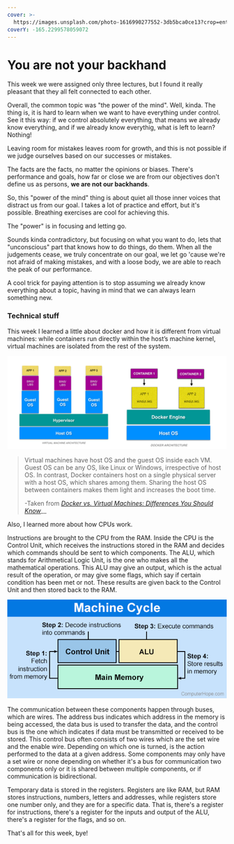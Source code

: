```yaml
---
cover: >-
  https://images.unsplash.com/photo-1616990277552-3db5bca0ce13?crop=entropy&cs=tinysrgb&fm=jpg&ixid=MnwxOTcwMjR8MHwxfHNlYXJjaHw4fHxtaXN0YWtlc3xlbnwwfHx8fDE2NTkzOTQ1Mzg&ixlib=rb-1.2.1&q=80
coverY: -165.2299578059072
---
```


# You are not your backhand

This week we were assigned only three lectures, but I found it really pleasant that they all felt connected to each other.

Overall, the common topic was "the power of the mind". Well, kinda. The thing is, it is hard to learn when we want to have everything under control. See it this way: if we control absolutely everything, that means we already know everything, and if we already know everythig, what is left to learn? Nothing!

Leaving room for mistakes leaves room for growth, and this is not possible if we judge ourselves based on our successes or mistakes.

The facts are the facts, no matter the opinions or biases. There's performance and goals, how far or close we are from our objectives don't define us as persons, **we are not our backhands**.

So, this "power of the mind" thing is about quiet all those inner voices that distract us from our goal. I takes a lot of practice and effort, but it's possible. Breathing exercises are cool for achieving this.

The "power" is in focusing and letting go.

Sounds kinda contradictory, but focusing on what you want to do, lets that "unconscious" part that knows how to do things, do them. When all the judgements cease, we truly concentrate on our goal, we let go 'cause we're not afraid of making mistakes, and with a loose body, we are able to reach the peak of our performance.

A cool trick for paying attention is to stop assuming we already know everything about a topic, having in mind that we can always learn something new.

### Technical stuff

This week I learned a little about docker and how it is different from virtual machines: while containers run directly within the host’s machine kernel, virtual machines are isolated from the rest of the system.

![](<../.gitbook/assets/image (2).png>)

> Virtual machines have host OS and the guest OS inside each VM. Guest OS can be any OS, like Linux or Windows, irrespective of host OS. In contrast, Docker containers host on a single physical server with a host OS, which shares among them. Sharing the host OS between containers makes them light and increases the boot time.
>
> \-Taken from [_Docker vs. Virtual Machines: Differences You Should Know_](https://cloudacademy.com/blog/docker-vs-virtual-machines-differences-you-should-know/)__

Also, I learned more about how CPUs work.&#x20;

Instructions are brought to the CPU from the RAM. Inside the CPU is the Control Unit, which receives the instructions stored in the RAM and decides which commands should be sent to which components. The ALU, which stands for Arithmetical Logic Unit, is the one who makes all the mathematical operations. This ALU may give an output, which is the actual result of the operation, or may give some flags, which say if certain condition has been met or not. These results are given back to the Control Unit and then stored back to the RAM.

![Illustrative example of how computers work](<../.gitbook/assets/image (1) (3).png>)

The communication between these components happen through buses, which are wires. The address bus indicates which address in the memory is being accessed, the data bus is used to transfer the data, and the control bus is the one which indicates if data must be transmitted or received to be stored. This control bus often consists of two wires which are the set wire and the enable wire. Depending on which one is turned, is the action performed to the data at a given address. Some components may only have a set wire or none depending on whether it's a bus for communication two components only or it is shared between multiple components, or if communication is bidirectional.

Temporary data is stored in the registers. Registers are like RAM, but RAM stores instructions, numbers, letters and addresses, while registers store one number only, and they are for a specific data. That is, there's a register for instructions, there's a register for the inputs and output of the ALU, there's a register for the flags, and so on.



That's all for this week, bye!

